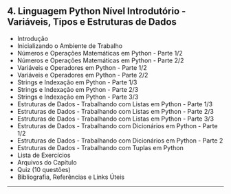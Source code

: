 
## 4. Linguagem Python Nível Introdutório - Variáveis, Tipos e Estruturas de Dados
- Introdução
- Inicializando o Ambiente de Trabalho
- Números e Operações Matemáticas em Python - Parte 1/2
- Números e Operações Matemáticas em Python - Parte 2/2
- Variáveis e Operadores em Python - Parte 1/2
- Variáveis e Operadores em Python - Parte 2/2
- Strings e Indexação em Python - Parte 1/3
- Strings e Indexação em Python - Parte 2/3
- Strings e Indexação em Python - Parte 3/3
- Estruturas de Dados - Trabalhando com Listas em Python - Parte 1/3
- Estruturas de Dados - Trabalhando com Listas em Python - Parte 2/3
- Estruturas de Dados - Trabalhando com Listas em Python - Parte 3/3
- Estruturas de Dados - Trabalhando com Dicionários em Python - Parte 1/2
- Estruturas de Dados - Trabalhando com Dicionários em Python - Parte 2
- Estruturas de Dados - Trabalhando com Tuplas em Python
- Lista de Exercícios
- Arquivos do Capítulo
- Quiz (10 questões)
- Bibliografia, Referências e Links Úteis

---
